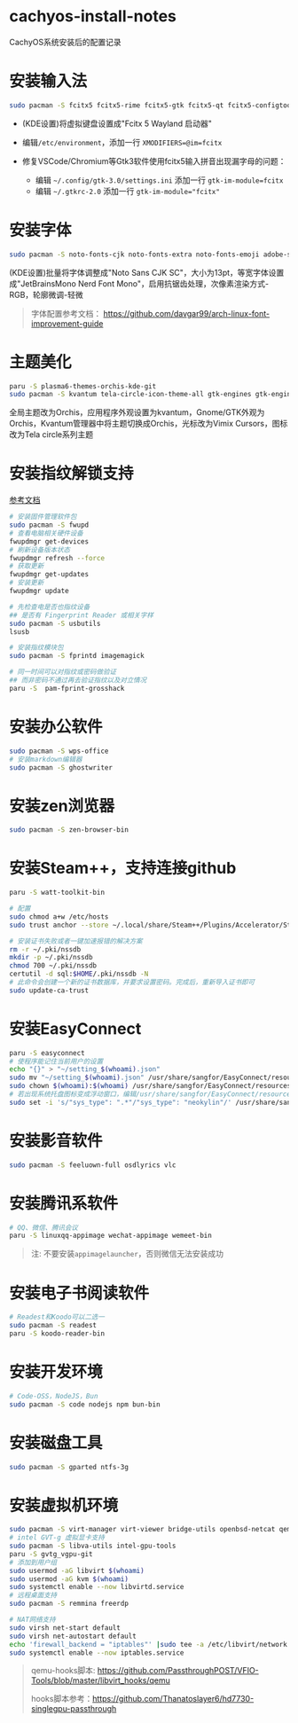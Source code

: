 # cachyos-install-notes
CachyOS系统安装后的配置记录

# 安装输入法

```bash
sudo pacman -S fcitx5 fcitx5-rime fcitx5-gtk fcitx5-qt fcitx5-configtool rime-double-pinyin
```

- (KDE设置)将虚拟键盘设置成"Fcitx 5 Wayland 启动器"

- 编辑`/etc/environment`，添加一行 `XMODIFIERS=@im=fcitx`

- 修复VSCode/Chromium等Gtk3软件使用fcitx5输入拼音出现漏字母的问题：
	- 编辑 `~/.config/gtk-3.0/settings.ini` 添加一行 `gtk-im-module=fcitx`
	- 编辑 `~/.gtkrc-2.0` 添加一行 `gtk-im-module="fcitx"`

# 安装字体

```bash
sudo pacman -S noto-fonts-cjk noto-fonts-extra noto-fonts-emoji adobe-source-han-sans-cn-fonts adobe-source-han-serif-cn-fonts wqy-microhei wqy-microhei-lite wqy-bitmapfont wqy-zenhei ttf-arphic-ukai ttf-arphic-uming ttf-jetbrains-mono-nerd ttf-roboto ttf-fira-code adobe-source-code-pro-fonts
```

(KDE设置)批量将字体调整成"Noto Sans CJK SC"，大小为13pt，等宽字体设置成"JetBrainsMono Nerd Font Mono"，启用抗锯齿处理，次像素渲染方式-RGB，轮廓微调-轻微

> 字体配置参考文档： https://github.com/davgar99/arch-linux-font-improvement-guide

# 主题美化

```bash
paru -S plasma6-themes-orchis-kde-git
sudo pacman -S kvantum tela-circle-icon-theme-all gtk-engines gtk-engine-murrine orchis-theme vimx-cursors
```
全局主题改为Orchis，应用程序外观设置为kvantum，Gnome/GTK外观为Orchis，Kvantum管理器中将主题切换成Orchis，光标改为Vimix Cursors，图标改为Tela circle系列主题

# 安装指纹解锁支持

[参考文档](https://blog.ucatch.me/post/archlinux-use-fingerprint)

```bash
# 安装固件管理软件包
sudo pacman -S fwupd
# 查看电脑相关硬件设备
fwupdmgr get-devices
# 刷新设备版本状态
fwupdmgr refresh --force
# 获取更新
fwupdmgr get-updates
# 安装更新
fwupdmgr update
```

```bash
# 先检查电是否也指纹设备
## 是否有 Fingerprint Reader 或相关字样
sudo pacman -S usbutils
lsusb

# 安装指纹模块包
sudo pacman -S fprintd imagemagick

# 同一时间可以对指纹或密码做验证
## 而非密码不通过再去验证指纹以及对立情况
paru -S  pam-fprint-grosshack
```

# 安装办公软件

```bash
sudo pacman -S wps-office
# 安装markdown编辑器
sudo pacman -S ghostwriter
```

# 安装zen浏览器

```bash
sudo pacman -S zen-browser-bin
```

# 安装Steam++，支持连接github

```bash
paru -S watt-toolkit-bin

# 配置
sudo chmod a+w /etc/hosts
sudo trust anchor --store ~/.local/share/Steam++/Plugins/Accelerator/SteamTools.Certificate.cer

# 安装证书失败或者一键加速报错的解决方案
rm -r ~/.pki/nssdb
mkdir -p ~/.pki/nssdb
chmod 700 ~/.pki/nssdb
certutil -d sql:$HOME/.pki/nssdb -N
# 此命令会创建一个新的证书数据库，并要求设置密码。完成后，重新导入证书即可
sudo update-ca-trust
```

# 安装EasyConnect

```bash
paru -S easyconnect
# 使程序能记住当前用户的设置
echo "{}" > "~/setting_$(whoami).json"
sudo mv "~/setting_$(whoami).json" /usr/share/sangfor/EasyConnect/resources/conf/
sudo chown $(whoami):$(whoami) /usr/share/sangfor/EasyConnect/resources/conf/setting_$(whoami).json
# 若出现系统托盘图标变成浮动窗口，编辑/usr/share/sangfor/EasyConnect/resources/conf/easy_connect.json，将sys_type的值改为neokylin
sudo set -i 's/"sys_type": ".*"/"sys_type": "neokylin"/' /usr/share/sangfor/EasyConnect/resources/conf/easy_connect.json
```

# 安装影音软件

```bash
sudo pacman -S feeluown-full osdlyrics vlc 
```

# 安装腾讯系软件

```bash
# QQ、微信、腾讯会议
paru -S linuxqq-appimage wechat-appimage wemeet-bin
```

> 注: 不要安装`appimagelauncher`，否则微信无法安装成功

# 安装电子书阅读软件

```bash
# Readest和Koodo可以二选一
sudo pacman -S readest
paru -S koodo-reader-bin
```

# 安装开发环境

```bash
# Code-OSS，NodeJS，Bun
sudo pacman -S code nodejs npm bun-bin 
```

# 安装磁盘工具

```bash
sudo pacman -S gparted ntfs-3g
```

# 安装虚拟机环境

```bash
sudo pacman -S virt-manager virt-viewer bridge-utils openbsd-netcat qemu-desktop
# intel GVT-g 虚拟显卡支持
sudo pacman -S libva-utils intel-gpu-tools
paru -S gvtg_vgpu-git
# 添加到用户组
sudo usermod -aG libvirt $(whoami)
sudo usermod -aG kvm $(whoami)
sudo systemctl enable --now libvirtd.service
# 远程桌面支持
sudo pacman -S remmina freerdp
```

```bash
# NAT网络支持
sudo virsh net-start default
sudo virsh net-autostart default
echo 'firewall_backend = "iptables"' |sudo tee -a /etc/libvirt/network.conf
sudo systemctl enable --now iptables.service
```

> qemu-hooks脚本: https://github.com/PassthroughPOST/VFIO-Tools/blob/master/libvirt_hooks/qemu
> 
> hooks脚本参考：https://github.com/Thanatoslayer6/hd7730-singlegpu-passthrough
